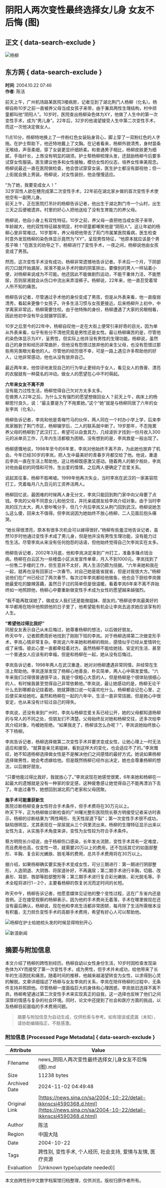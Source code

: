 # 阴阳人两次变性最终选择女儿身 女友不后悔 (图)

## 正文 { data-search-exclude }


![杨柳](https://n.sinaimg.cn/sinacn10215/360/w180h180/20200106/a4a4-imrkkfy3206293.jpg)

## 东方网 { data-search-exclude }

**时间**: 2004.10.22 07:46  
**作者**: 陈洁  

前天上午，广州机场路某医院3楼病房，记者见到了湖北荆门人杨柳（化名）。杨柳自称10岁之前一直被养父母当成女孩子来带，由于兼具两性生理结构，村中顽童都叫他“阴阳人”。10岁时，医院查出杨柳染色体为XY，他做了人生中的第一次变性手术，成为“男儿身”。22年后，32岁的他渴望接受人生中第二次变性手术，而这一次他决定做女人。

11点10分，杨柳特地换上了一件粉红色女装贴身背心，脚上穿了一双粉红色的人字拖。在护士帮助下，他还特地戴上了文胸。在记者看来，杨柳外貌清秀，身材苗条无喉结，声音柔细，穿了女装更显纤细娇柔。和普通男子相比，杨柳皮肤更为细腻，手指纤长，上唇没有明显的胡须。护士帮杨柳梳理头发，还鼓励杨柳今后要多试穿女性服装。医生建议他多和女性接触，模仿女性的仪态，培养女性审美观念。杨柳说最近一直在医院做检查，他会尝试穿穿女装，医生护士都没有鄙视他；但一上街就会换上男装。杨柳说，对女性装扮，他会慢慢适应。

“为了她，我要变成女人！”  
32岁双性人欲在穗完成第二次变性手术，22年前在湖北家乡做的首次变性手术使他空有一副男儿身。  
前天上午，正在医院打吊针的杨柳告诉记者，他出生于湖北荆门市一个山村，出生三天之后便被遗弃。村里的好心人把他送给了没有生育能力的养父母。

杨柳说，他自小身上有双性特征。10岁之前，养父母一直把他当成女孩子来带，年龄越大，他的双性特征越发明显，村中顽童都嘲笑他是“阴阳人”。这让年幼的杨柳心里非常难过。10岁那年，养父母把他带去了荊门市属某医院看病，医生检查时意外发现杨柳的染色体显示竟然为“XY”，呈现男性特征，“他原本就应该是个男孩子嘛！”在医生的劝导之下，杨柳进行了变性手术，一夜之间，杨柳说他由女孩变成了男孩。

然而，这次变性手术没有成功，杨柳非常遗憾地告诉记者。手术后一个月，下阴部的刀口就开始漏尿，尿液不能从手术时做的阴茎排出，要像别的男人一样站着小便，对杨柳来说成为不可能。他还因此不能做剧烈运动，不能干重体力活，不能憋尿，否则尿液就会从伤口中流出来弄湿裤子。杨柳说，22年来，他一直忍受着常人所不知的痛苦。

杨柳告诉记者，尽管通过手术他的身份变成了男孩，但是从外表来看，他一直瘦弱清秀，看起来更像个女孩子。许多生活习惯与女孩更接近。后来杨柳升上初中，中学离家非常远，杨柳需要住校。由于他特殊的身份，杨柳遭遇了大家的另眼相看，因此他初中没有毕业就辍学回家。

10岁之后至今的22年中，杨柳自叹他一走在大街上便常引来好奇的目光，因为单从外表来看，似乎有些分不清他究竟是男性还是女性。最让杨柳痛苦的是，尽管他的染色体显示为XY，呈男性，但实际上他并没有男性的生理功能。杨柳说，虽然自己的身世和经历非常曲折，但他没有怨恨过放弃他的亲生父母，也没有怨恨过那些用另类眼光看他的人。尽管他的经历很不幸，可是一路上遇见许多帮助他的好人，让他非常感动，他也从没有放弃自己。

最近两年来，他惊讶地发现自己的行为举止更倾向于女人，看见女人的唇膏、漂亮的衣服就有一种莫名的冲动。做女人的愿望在心中不时萌起。

**六年来女友不离不弃**  
没有能力过性生活，杨柳觉得自己欠对方太多太多。  
在做男人22年之后，为什么又有强烈的愿望想做回女人？前天上午，病床上的杨柳思忖良久，说：“最主要是为了不拖累她。”这个“她”就是与杨柳同居了六年的女友李岚（化名）。

杨柳告诉记者，李岚和他是青梅竹马的伙伴，两人同在一个村办小学上学，后来李岚家搬到了荆门市区，杨柳辍学后，二人的联系就中断了。19岁那年，不忍拖累养父母的杨柳到了武汉打工，希望可以自食其力，几经波折才找到一份月收入300元的派单员工作，几年内生活都极为困顿。没有想到的是，李岚救星一般出现了。

杨柳感慨地说，1998年至今的6年里，李岚对他始终不离不弃，为此她也放弃了机会。今年已经30岁的李岚，把人生中最美好的青春岁月都交给了他。他说，重逢后李岚一直在生活上帮助他，这让杨柳既感激又感动。随着两人的朝夕相处，李岚对他由最初的同情和可怜，生出爱的情愫，之后两人便确定了恋爱关系。

说起其往事，杨柳不胜唏嘘。1999年他再次失业，当时李岚在武汉的一家美容院打工，凭着每月八九百元的工资养活两人。

杨柳回忆说，最困难的时候两人身无分文，李岚只能回到荆门家中向父母要了点钱。李岚的父母不同意女儿和他交往，并托亲戚朋友给李岚介绍对象。由于当时李岚的压力太大，两人曾吵嘴分手，但几个月后李岚又从荆门回到武汉。杨柳说她怎么这么傻，回来太不值得。但李岚说因为她始终不放心杨柳，二人见面后抱头痛哭。

“她长得很漂亮，原本有很多次机会可以嫁得很好。”杨柳有些羞涩地告诉记者，虽然10岁时他通过变性手术成了男儿身，但是他并没有男性生理功能，没有能力过性生活。尽管李岚从来没有任何抱怨的话语，但他始终觉得自己欠李岚实在太多。

杨柳告诉记者，2002年3月底，他和李岚决定来到广州打工，准备多赚点钱治病。杨柳在白云区为一些楼盘小区派发宣传单章，月入不到1000元。李岚找到了一份售二手楼的工作，但生意并不太好，两人生活仍颇为拮据。“六年来她和我在一起，就再也没有回家过一次春节。对自己她是能省就省，但是对我很大方。”杨柳说他们在广州已经过了两次春节，每次过年李岚都给他做鱼，他也会下厨给李岚做她最爱吃的酸辣莲藕，虽然日子过的简单但是很温暖。看着李岚6年来不离不弃始终如一地照顾他，杨柳心中要重新做变性手术成为女性的愿望越来越强烈。

“我不能再耽误她了，做成女人我们还是能做姐妹、朋友的。”杨柳说李岚最美好的年华都用在陪伴他照顾他的日子里了，他希望能有机会让李岚去追求她应该享有的人生。

**“希望他过得比我好”**  
同居女友表示自己从未后悔过，她尊重杨柳的想法，以后做好朋友。  
昨天中午，记者颇费周折地找到了刚刚下班的李岚。对于杨柳选择第二次做变形手术，李岚心情非常复杂。李岚说六年来她和杨柳的相处，感情似乎已经从爱情转化成了亲情。彼此心里一直都牵挂着对方。虽然杨柳不能给她钱、安定的生活、甚至一个普通女人应该有的幸福，但是和杨柳在一起，她从没有后悔过。

李岚告诉记者，1998年两人在武汉重逢，她对对杨柳遭遇非常同情，并经常在生活上帮助他。李岚逐渐发现了杨柳心地善良、朴实简单，两人心中萌发爱情。“六年来我们过得很普通很平淡，我是个很粗心大意的人，但是杨柳是个很体贴很细心的人，有时候我甚至觉得自己非常依赖他。”李岚说，最让她感动的是，杨柳无论干什么去到哪都会记挂着她，她就算随口说一句喜欢吃什么，杨柳都会记在心里，之后便买来给她吃。虽然和杨柳在一起的六年中，生活一直非常拮据，但是她心中很安定，也从来没有计较过自己的得失。

李岚说，还没有来到广州时，李岚与杨柳恋爱关系已经公开，她的父母都知道杨柳的与常人的不同之处，但朋友们不清楚。父母始终反对她和杨柳交往，还多次给李岚介绍对象，均被她拒绝。“如果我走了，杨柳该怎么办呢？”，李岚说她始终放心不下杨柳。

李岚告诉记者，杨柳选择做第二次变性手术并要求变成女性，让她心理上一时无法适应和接受。“就算是亲兄弟姐妹，看到这样大的变化，也会适应不了的。”李岚慨叹，她不知道杨柳选择做女性是不是解决他们之间感情的最好方式。她说如果杨柳选择做男性，她会考虑嫁给他。但是既然杨柳已经作出决定，她也会尊重杨柳的想法，以后做好朋友。

“只要他能过得比我好，我就放心了。”李岚说现在她感觉很累，6年来她和杨柳在一起最大的遗憾就是没有一种家的安定感，这种疲惫感让她觉得自己不能再漂泊下去了。年底过春节，她想回到湖北荊门老家和父母团聚。

**施手术可能重获新生**  
医院诊断杨柳变身女性符合手术条件，但手术费将在30万元以上。  
昨天下午，正为杨柳做诊断检查的广州曙光整形医院院长蔡方明接受记者采访时表示，杨柳的诊断结果为“两性畸形、先天性尿道下裂”；第一次变性手术很不成功，缺陷很明显，尤其表现在一尿尿就从三个洞里流出来。杨柳的生理特征显示出来以女性为主，从实施手术角度来讲，变性为女性较为符合手术条件。

蔡方明院长介绍说，由于杨柳伤口感染，长年发炎流脓，变性手术具有一定难度，而且费用也高，仅变性一项，就需要20万以上的费用，还不包括其它的如面部整形、丰胸、复合彩光嫩肤、脱毛等的费用，总共手术费用将在30万以上。

据介绍，如果杨柳确实要实施手术变成女性，可分三期进行：第一期进行阴部整形，人造阴道、大阴唇、将尿道补好，不再漏尿；第二期手术进行丰胸，切眉、改鼻形、耳部、唇部等脸部整形等；第三期手术进行复合彩光嫩肤、彩光脱毛等。手术全程将进行1－2个，主要看杨柳的恢复状况而定时间的长短。

昨天中午，杨柳告诉记者，他愿意媒体见证他的整个变性过程，这在广东省内还是首例。正在接受观察的杨柳表示，因为他的手术费尚无着落，手术在哪里做现在还没有最后确认，杨柳说，现在他和李岚生活都非常困顿，每月除了生活所需根本没有积蓄，无力担负变性手术的高额手术费用，希望有好心人可以帮助他。

![杨柳在护士给她梳头发的时候显得特别开心](http://image2.sina.com.cn/dy/s/2004-10-22/1098403778_M1aGsC.jpg)

![新浪新闻](https://n.sinaimg.cn/default/80905340/20200331/sinalogo.png)
<!-- tcd_original_link https://news.sina.cn/sa/2004-10-22/detail-ikknscsi4590368.d.html -->
## 摘要与附加信息

<!-- tcd_abstract -->
本文介绍了杨柳的跨性别经历。杨柳自幼以女性身份生活，10岁时因检查发现染色体为XY而接受了第一次变性手术，成为男性，但手术并未成功，给他带来了长年的生活困扰和痛苦。随着时间的推移，他越来越渴望转变为女性，以求得到心灵的解脱。文章详细描述了杨柳与女友李岚的关系，李岚在陪伴杨柳的过程中，无条件支持并照顾他。尽管杨柳一度面临巨大的身体和心理困惑，李岚依旧选择不离不弃。杨柳希望通过第二次变性手术来实现真正的自我，这一选择也反映了他们之间深厚的情感与复杂的社会环境。同时，论文中还提到了社会和医疗方面的挑战，以及杨柳目前面临的手术费用问题。
<!-- tcd_abstract_end -->

> 摘要与附加信息为自动生成，仅供检索与参考。如有错误或遗漏（未知），请协助编辑指正，不胜感激。

### 附加信息 [Processed Page Metadata] { data-search-exclude }

| Attribute       | Value                                  |
|-----------------|----------------------------------------|
| Filename        | news_阴阳人两次变性最终选择女儿身女友不后悔(图).md                             |
| Size            | 11238 bytes                           |
| Archived Date   | 2024-11-02 04:49:48                             |
| Original Link   | [https://news.sina.cn/sa/2004-10-22/detail-ikknscsi4590368.d.html](https://news.sina.cn/sa/2004-10-22/detail-ikknscsi4590368.d.html)                       |
| Author          | 陈洁                               |
| Region          | 中国大陆                               |
| Date            | 2004-10-22                                 |
| Tags            | 跨性别, 变性手术, 个人经历, 社会支持, 爱情与友情, 医疗资源                                 |
| Evaluation            | [Unknown type(update needed)]                                 |
<!-- tcd_table_end -->

本文由跨性别中文数字档案馆归档整理，仅供浏览。版权归原作者所有。
